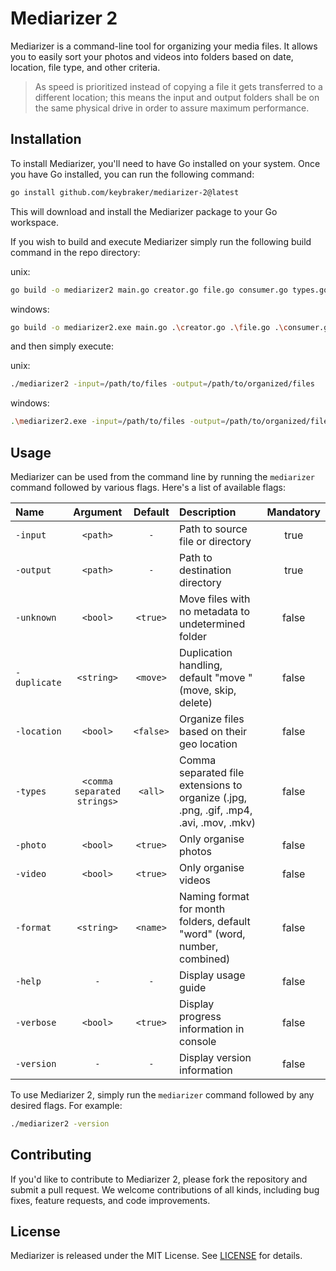 # Mediarizer 2

Mediarizer is a command-line tool for organizing your media files.
It allows you to easily sort your photos and videos into folders based on date, location, file type, and other criteria.

> As speed is prioritized instead of copying a file it gets transferred to a different location; this means the input and output folders shall be on the same physical drive in order to assure maximum performance.

## Installation

To install Mediarizer, you'll need to have Go installed on your system.
Once you have Go installed, you can run the following command:

```bash
go install github.com/keybraker/mediarizer-2@latest
```

This will download and install the Mediarizer package to your Go workspace.

If you wish to build and execute Mediarizer simply run the following build command in the repo directory:

unix:

```bash
go build -o mediarizer2 main.go creator.go file.go consumer.go types.go
```

windows:

```bash
go build -o mediarizer2.exe main.go .\creator.go .\file.go .\consumer.go .\types.go
```

and then simply execute:

unix:

```bash
./mediarizer2 -input=/path/to/files -output=/path/to/organized/files
```

windows:

```bash
.\mediarizer2.exe -input=/path/to/files -output=/path/to/organized/files
```

## Usage

Mediarizer can be used from the command line by running the `mediarizer` command followed by various flags. Here's a list of available flags:

| Name         |          Argument           |  Default  | Description                                                                            | Mandatory |
| :----------- | :-------------------------: | :-------: | :------------------------------------------------------------------------------------- | :-------: |
| `-input`     |          `<path>`           |    `-`    | Path to source file or directory                                                       |   true    |
| `-output`    |          `<path>`           |    `-`    | Path to destination directory                                                          |   true    |
| `-unknown`   |          `<bool>`           | `<true>`  | Move files with no metadata to undetermined folder                                     |   false   |
| `-duplicate` |         `<string>`          | `<move>`  | Duplication handling, default "move " (move, skip, delete)                              |   false   |
| `-location`  |          `<bool>`           | `<false>` | Organize files based on their geo location                                             |   false   |
| `-types`     | `<comma separated strings>` |  `<all>`  | Comma separated file extensions to organize (.jpg, .png, .gif, .mp4, .avi, .mov, .mkv) |   false   |
| `-photo`     |          `<bool>`           | `<true>`  | Only organise photos                                                                   |   false   |
| `-video`     |          `<bool>`           | `<true>`  | Only organise videos                                                                   |   false   |
| `-format`    |         `<string>`          | `<name>`  | Naming format for month folders, default "word" (word, number, combined)               |   false   |
| `-help`      |             `-`             |    `-`    | Display usage guide                                                                    |   false   |
| `-verbose`   |          `<bool>`           | `<true>`  | Display progress information in console                                                |   false   |
| `-version`   |             `-`             |    `-`    | Display version information                                                            |   false   |

To use Mediarizer 2, simply run the `mediarizer` command followed by any desired flags. For example:

```bash
./mediarizer2 -version
```

## Contributing

If you'd like to contribute to Mediarizer 2, please fork the repository and submit a pull request. We welcome contributions of all kinds, including bug fixes, feature requests, and code improvements.

## License

Mediarizer is released under the MIT License. See [LICENSE](https://github.com/mediarizer/docs/LICENSE) for details.
